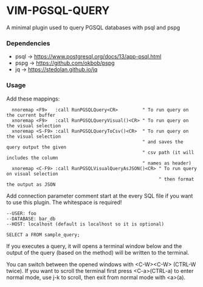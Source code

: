 # VIM-PGSQL-QUERY

A minimal plugin used to query PGSQL databases with psql and pspg

### Dependencies

  - psql -> https://www.postgresql.org/docs/13/app-psql.html
  - pspg -> https://github.com/okbob/pspg
  - jq -> https://stedolan.github.io/jq

### Usage

  Add these mappings:

```vim
  nnoremap <F9>   :call RunPGSQLQuery<CR>         " To run query on the current buffer
  xnoremap <F9>   :call RunPGSQLQueryVisual()<CR> " To run query on the visual selection
  xnoremap <S-F9> :call RunPGSQLQueryToCsv()<CR>  " To run query on the visual selection
                                                  " and saves the query output the given
                                                  " csv path (it will includes the column
                                                  " names as header)
  xnoremap <C-F9> :call RunPGSQLVisualQueryAsJSON()<CR> " To run query on visual selection
                                                        " then format the output as JSON
```

  Add connection parameter comment start at the every SQL file if you want to use this
  plugin. The whitespace is required!

  ```postgresql
  --USER: foo
  --DATABASE: bar_db
  --HOST: localhost (default is localhost so it is optional) 

  SELECT a FROM sample_query;
  ```

  If you executes a query, it will opens a terminal window below and the output of the query (based on the method) will be
  written to the terminal.

  You can switch between the opened windows with \<C-W>\<C-W> (CTRL-W twice). If you want
  to scroll the terminal first press \<C-a>(CTRL-a) to enter normal mode, use j-k to scroll,
  then exit from normal mode with \<a>(a).
